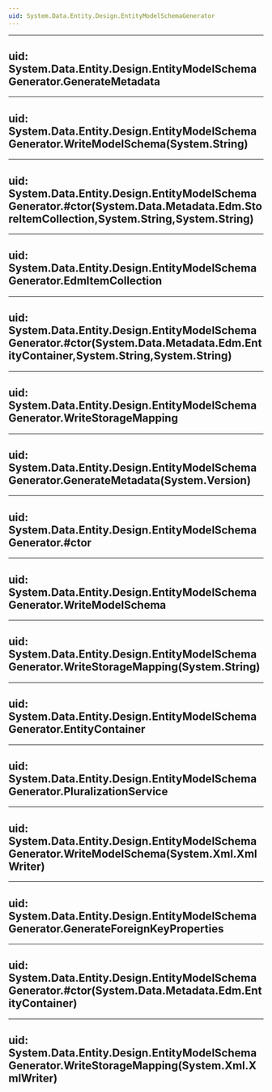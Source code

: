 ```yaml
---
uid: System.Data.Entity.Design.EntityModelSchemaGenerator
---
```


---
uid: System.Data.Entity.Design.EntityModelSchemaGenerator.GenerateMetadata
---

---
uid: System.Data.Entity.Design.EntityModelSchemaGenerator.WriteModelSchema(System.String)
---

---
uid: System.Data.Entity.Design.EntityModelSchemaGenerator.#ctor(System.Data.Metadata.Edm.StoreItemCollection,System.String,System.String)
---

---
uid: System.Data.Entity.Design.EntityModelSchemaGenerator.EdmItemCollection
---

---
uid: System.Data.Entity.Design.EntityModelSchemaGenerator.#ctor(System.Data.Metadata.Edm.EntityContainer,System.String,System.String)
---

---
uid: System.Data.Entity.Design.EntityModelSchemaGenerator.WriteStorageMapping
---

---
uid: System.Data.Entity.Design.EntityModelSchemaGenerator.GenerateMetadata(System.Version)
---

---
uid: System.Data.Entity.Design.EntityModelSchemaGenerator.#ctor
---

---
uid: System.Data.Entity.Design.EntityModelSchemaGenerator.WriteModelSchema
---

---
uid: System.Data.Entity.Design.EntityModelSchemaGenerator.WriteStorageMapping(System.String)
---

---
uid: System.Data.Entity.Design.EntityModelSchemaGenerator.EntityContainer
---

---
uid: System.Data.Entity.Design.EntityModelSchemaGenerator.PluralizationService
---

---
uid: System.Data.Entity.Design.EntityModelSchemaGenerator.WriteModelSchema(System.Xml.XmlWriter)
---

---
uid: System.Data.Entity.Design.EntityModelSchemaGenerator.GenerateForeignKeyProperties
---

---
uid: System.Data.Entity.Design.EntityModelSchemaGenerator.#ctor(System.Data.Metadata.Edm.EntityContainer)
---

---
uid: System.Data.Entity.Design.EntityModelSchemaGenerator.WriteStorageMapping(System.Xml.XmlWriter)
---
